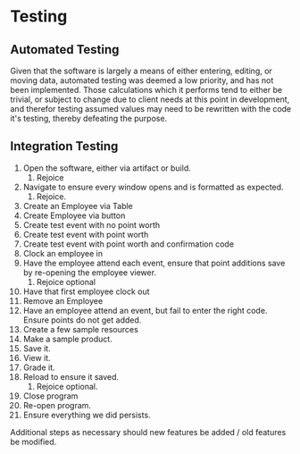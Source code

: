 # Testing

## Automated Testing
Given that the software is largely a means of either entering, editing, or moving data, automated testing was deemed a low priority, and has not been implemented. Those calculations which it performs tend to either be trivial, or subject to change due to client needs at this point in development, and therefor testing assumed values may need to be rewritten with the code it's testing, thereby defeating the purpose.

## Integration Testing
1. Open the software, either via artifact or build.
	1. Rejoice
1. Navigate to ensure every window opens and is formatted as expected.
	1. Rejoice.
1. Create an Employee via Table
1. Create Employee via button
1. Create test event with no point worth
1. Create test event with point worth
1. Create test event with point worth and confirmation code
1. Clock an employee in
1. Have the employee attend each event, ensure that point additions save by re-opening the employee viewer.
	1. Rejoice optional
1. Have that first employee clock out
1. Remove an Employee
1. Have an employee attend an event, but fail to enter the right code. Ensure points do not get added.
1. Create a few sample resources
1. Make a sample product.
1. Save it.
1. View it.
1. Grade it.
1. Reload to ensure it saved.
	1. Rejoice optional.
1. Close program
1. Re-open program.
1. Ensure everything we did persists.
	
Additional steps as necessary should new features be added / old features be modified.

